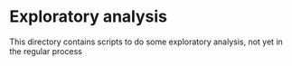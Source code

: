 # Exploratory analysis

This directory contains scripts to do some exploratory analysis, not yet in the regular process